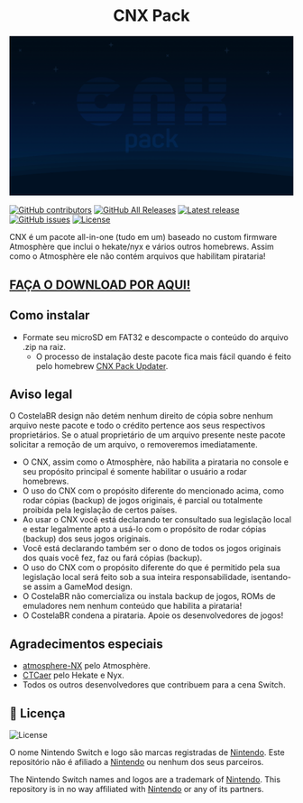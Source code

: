 
<h1 align="center">CNX Pack</h1>

<div align="center">
<img src="./images/bootlogo.png" alight-itens="center">
</div>

[![GitHub contributors](https://img.shields.io/github/contributors/amsnx/cnx)](https://github.com/amsnx/cnx/graphs/contributors)
[![GitHub All Releases](https://img.shields.io/github/downloads/amsnx/cnx/total)](https://github.com/amsnx/cnx/releases)
[![Latest release](https://img.shields.io/github/v/release/amsnx/cnx)](https://github.com/amsnx/cnx/releases)
[![GitHub issues](https://img.shields.io/github/issues/amsnx/cnx)](https://github.com/amsnx/cnx/issues)
[![License](https://img.shields.io/badge/License-GPLv3-blue.svg)](https://www.gnu.org/licenses/gpl-3.0.en.html)

CNX é um pacote all-in-one (tudo em um) baseado no custom firmware Atmosphère que inclui o hekate/nyx e vários outros homebrews. Assim como o Atmosphère ele não contém arquivos que habilitam pirataria!

## **[FAÇA O DOWNLOAD POR AQUI!](https://github.com/amsnx/cnx/releases/latest)**

## Como instalar
- Formate seu microSD em FAT32 e descompacte o conteúdo do arquivo .zip na raiz.
  - O processo de instalação deste pacote fica mais fácil quando é feito pelo homebrew [CNX Pack Updater](https://github.com/amsnx/cnx-updater).

## Aviso legal
O CostelaBR design não detém nenhum direito de cópia sobre nenhum arquivo neste pacote e todo o crédito pertence aos seus respectivos proprietários. Se o atual proprietário de um arquivo presente neste pacote solicitar a remoção de um arquivo, o removeremos imediatamente.

- O CNX, assim como o Atmosphère, não habilita a pirataria no console e seu propósito principal é somente habilitar o usuário a rodar homebrews.
- O uso do CNX com o propósito diferente do mencionado acima, como rodar cópias (backup) de jogos originais, é parcial ou totalmente proibida pela legislação de certos países.
- Ao usar o CNX você está declarando ter consultado sua legislação local e estar legalmente apto a usá-lo com o propósito de rodar cópias (backup) dos seus jogos originais.
- Você está declarando também ser o dono de todos os jogos originais dos quais você fez, faz ou fará cópias (backup).
- O uso do CNX com o propósito diferente do que é permitido pela sua legislação local será feito sob a sua inteira responsabilidade, isentando-se assim a GameMod design.
- O CostelaBR não comercializa ou instala backup de jogos, ROMs de emuladores nem nenhum conteúdo que habilita a pirataria!
- O CostelaBR condena a pirataria. Apoie os desenvolvedores de jogos!

## Agradecimentos especiais
- [atmosphere-NX](https://github.com/atmosphere-NX/Atmosphere/) pelo Atmosphère.
- [CTCaer](https://github.com/CTCaer/hekate/) pelo Hekate e Nyx.
- Todos os outros desenvolvedores que contribuem para a cena Switch.

## 📝 Licença

![License](https://img.shields.io/badge/License-GPLv3-blue.svg)

O nome Nintendo Switch e logo são marcas registradas de [Nintendo](https://github.com/Nintendo). Este repositório não é afiliado a [Nintendo](https://github.com/Nintendo) ou nenhum dos seus parceiros.

The Nintendo Switch names and logos are a trademark of [Nintendo](https://github.com/Nintendo). This repository is in no way affiliated with [Nintendo](https://github.com/Nintendo) or any of its partners.
